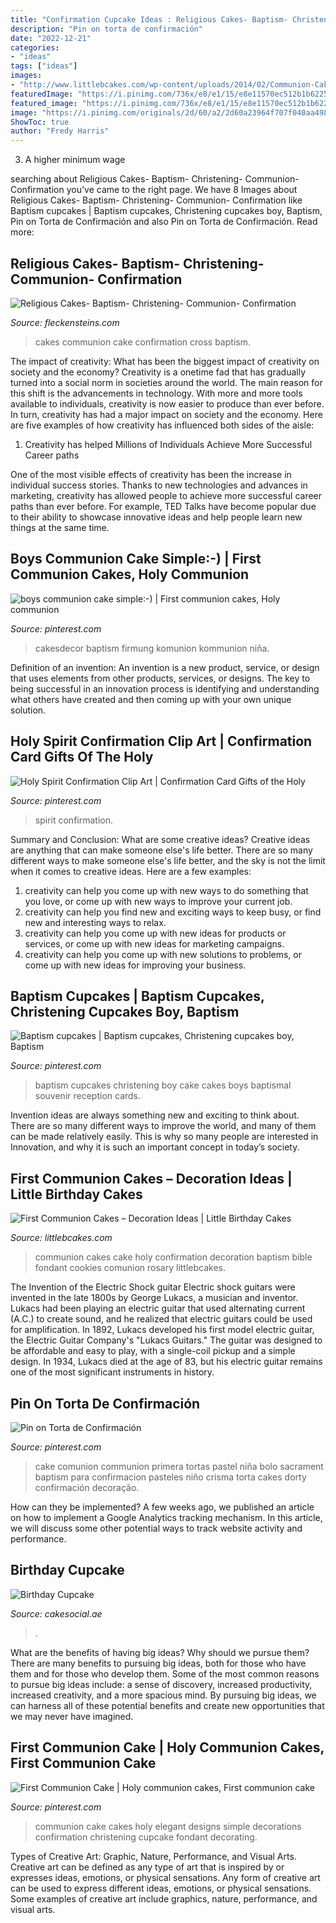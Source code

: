```yaml
---
title: "Confirmation Cupcake Ideas : Religious Cakes- Baptism- Christening- Communion- Confirmation"
description: "Pin on torta de confirmación"
date: "2022-12-21"
categories:
- "ideas"
tags: ["ideas"]
images:
- "http://www.littlebcakes.com/wp-content/uploads/2014/02/Communion-Cake-Ideas.jpg"
featuredImage: "https://i.pinimg.com/736x/e8/e1/15/e8e11570ec512b1b6225b6f84827bd7f.jpg"
featured_image: "https://i.pinimg.com/736x/e8/e1/15/e8e11570ec512b1b6225b6f84827bd7f.jpg"
image: "https://i.pinimg.com/originals/2d/60/a2/2d60a23964f707f040aa498590f333ca.jpg"
ShowToc: true
author: "Fredy Harris"
---
```



3. A higher minimum wage

	

		
searching about Religious Cakes- Baptism- Christening- Communion- Confirmation you've came to the right page. We have 8 Images about Religious Cakes- Baptism- Christening- Communion- Confirmation like Baptism cupcakes | Baptism cupcakes, Christening cupcakes boy, Baptism, Pin on Torta de Confirmación and also Pin on Torta de Confirmación. Read more:
		
    
## Religious Cakes- Baptism- Christening- Communion- Confirmation

<img loading=lazy src="http://www.fleckensteins.com/Cakes/Religious/CakeCommunionAlterSheet.jpg" onerror="this.onerror=null;this.src='https://tse4.mm.bing.net/th?id=OIP.9_bd1afFZ1DvOSTa9N0geAHaFL&amp;pid=15.1';" alt="Religious Cakes- Baptism- Christening- Communion- Confirmation">

_Source: fleckensteins.com_

>cakes communion cake confirmation cross baptism. 

	

The impact of creativity: What has been the biggest impact of creativity on society and the economy?
Creativity is a onetime fad that has gradually turned into a social norm in societies around the world. The main reason for this shift is the advancements in technology. With more and more tools available to individuals, creativity is now easier to produce than ever before. In turn, creativity has had a major impact on society and the economy. Here are five examples of how creativity has influenced both sides of the aisle:
1) Creativity has helped Millions of Individuals Achieve More Successful Career paths

One of the most visible effects of creativity has been the increase in individual success stories. Thanks to new technologies and advances in marketing, creativity has allowed people to achieve more successful career paths than ever before. For example, TED Talks have become popular due to their ability to showcase innovative ideas and help people learn new things at the same time.

    
## Boys Communion Cake Simple:-) | First Communion Cakes, Holy Communion

<img loading=lazy src="https://i.pinimg.com/originals/2d/60/a2/2d60a23964f707f040aa498590f333ca.jpg" onerror="this.onerror=null;this.src='https://tse1.mm.bing.net/th?id=OIP.UjDFYz0nxOD4mwECGgMDJAAAAA&amp;pid=15.1';" alt="boys communion cake simple:-) | First communion cakes, Holy communion">

_Source: pinterest.com_

>cakesdecor baptism firmung komunion kommunion niña. 

	

Definition of an invention:
An invention is a new product, service, or design that uses elements from other products, services, or designs. The key to being successful in an innovation process is identifying and understanding what others have created and then coming up with your own unique solution.

    
## Holy Spirit Confirmation Clip Art | Confirmation Card Gifts Of The Holy

<img loading=lazy src="https://s-media-cache-ak0.pinimg.com/736x/fc/6a/32/fc6a3205bd05fb2cc63e9dc3b76c8541--religious-symbols-holy-spirit.jpg" onerror="this.onerror=null;this.src='https://tse3.mm.bing.net/th?id=OIP.6YTLQxNChMOUR_fpazEBLwHaHa&amp;pid=15.1';" alt="Holy Spirit Confirmation Clip Art | Confirmation Card Gifts of the Holy">

_Source: pinterest.com_

>spirit confirmation. 

	

Summary and Conclusion: What are some creative ideas?
Creative ideas are anything that can make someone else's life better. There are so many different ways to make someone else's life better, and the sky is not the limit when it comes to creative ideas. Here are a few examples: 
1) creativity can help you come up with new ways to do something that you love, or come up with new ways to improve your current job. 
2) creativity can help you find new and exciting ways to keep busy, or find new and interesting ways to relax. 
3) creativity can help you come up with new ideas for products or services, or come up with new ideas for marketing campaigns. 
4) creativity can help you come up with new solutions to problems, or come up with new ideas for improving your business.

    
## Baptism Cupcakes | Baptism Cupcakes, Christening Cupcakes Boy, Baptism

<img loading=lazy src="https://i.pinimg.com/736x/24/3a/24/243a2475d339b64f1e13f25b55dc481c--baptism-cards-boy-baptism.jpg" onerror="this.onerror=null;this.src='https://tse3.mm.bing.net/th?id=OIP.XljDcanGgTPLLPFvdInMVAHaJ3&amp;pid=15.1';" alt="Baptism cupcakes | Baptism cupcakes, Christening cupcakes boy, Baptism">

_Source: pinterest.com_

>baptism cupcakes christening boy cake cakes boys baptismal souvenir reception cards. 

	

Invention ideas are always something new and exciting to think about. There are so many different ways to improve the world, and many of them can be made relatively easily. This is why so many people are interested in Innovation, and why it is such an important concept in today’s society.

    
## First Communion Cakes – Decoration Ideas | Little Birthday Cakes

<img loading=lazy src="http://www.littlebcakes.com/wp-content/uploads/2014/02/Communion-Cake-Ideas.jpg" onerror="this.onerror=null;this.src='https://tse2.mm.bing.net/th?id=OIP.PK13erp-lg32oslKewnWRQHaE9&amp;pid=15.1';" alt="First Communion Cakes – Decoration Ideas | Little Birthday Cakes">

_Source: littlebcakes.com_

>communion cakes cake holy confirmation decoration baptism bible fondant cookies comunion rosary littlebcakes. 

	

The Invention of the Electric Shock guitar
Electric shock guitars were invented in the late 1800s by George Lukacs, a musician and inventor. Lukacs had been playing an electric guitar that used alternating current (A.C.) to create sound, and he realized that electric guitars could be used for amplification. In 1892, Lukacs developed his first model electric guitar, the Electric Guitar Company's "Lukacs Guitars." The guitar was designed to be affordable and easy to play, with a single-coil pickup and a simple design. In 1934, Lukacs died at the age of 83, but his electric guitar remains one of the most significant instruments in history.

    
## Pin On Torta De Confirmación

<img loading=lazy src="https://i.pinimg.com/736x/e8/e1/15/e8e11570ec512b1b6225b6f84827bd7f.jpg" onerror="this.onerror=null;this.src='https://tse2.mm.bing.net/th?id=OIP.UGerJtfzZnnDZxKBR3XXJgHaJW&amp;pid=15.1';" alt="Pin on Torta de Confirmación">

_Source: pinterest.com_

>cake comunion communion primera tortas pastel niña bolo sacrament baptism para confirmacion pasteles niño crisma torta cakes dorty confirmación decoração. 

	

How can they be implemented?
A few weeks ago, we published an article on how to implement a Google Analytics tracking mechanism. In this article, we will discuss some other potential ways to track website activity and performance.

    
## Birthday Cupcake

<img loading=lazy src="https://cakesocial.ae/wp-content/uploads/2020/07/Birthday-Cupcakes-2.jpg" onerror="this.onerror=null;this.src='https://tse4.mm.bing.net/th?id=OIP.NiteB6Pn3i3FMbJKM15bkwHaHa&amp;pid=15.1';" alt="Birthday Cupcake">

_Source: cakesocial.ae_

>. 

	

What are the benefits of having big ideas? Why should we pursue them?
There are many benefits to pursuing big ideas, both for those who have them and for those who develop them. Some of the most common reasons to pursue big ideas include: a sense of discovery, increased productivity, increased creativity, and a more spacious mind. By pursuing big ideas, we can harness all of these potential benefits and create new opportunities that we may never have imagined.

    
## First Communion Cake | Holy Communion Cakes, First Communion Cake

<img loading=lazy src="https://i.pinimg.com/originals/3b/47/ad/3b47ad6f97df5a96515c705e6342db34.jpg" onerror="this.onerror=null;this.src='https://tse4.mm.bing.net/th?id=OIP.L3aQ1Mdf_osQqaZu9-yJQwHaJ4&amp;pid=15.1';" alt="First Communion Cake | Holy communion cakes, First communion cake">

_Source: pinterest.com_

>communion cake cakes holy elegant designs simple decorations confirmation christening cupcake fondant decorating. 

	

Types of Creative Art: Graphic, Nature, Performance, and Visual Arts.
Creative art can be defined as any type of art that is inspired by or expresses ideas, emotions, or physical sensations. Any form of creative art can be used to express different ideas, emotions, or physical sensations. Some examples of creative art include graphics, nature, performance, and visual arts.


